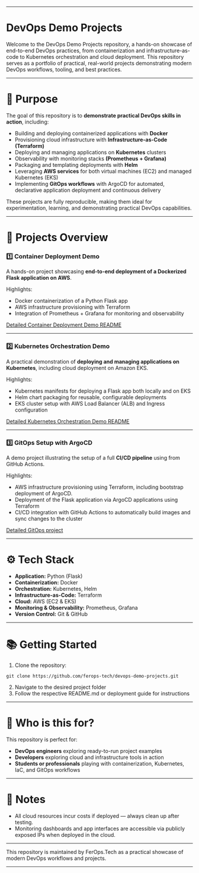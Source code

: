 
---

# DevOps Demo Projects

Welcome to the DevOps Demo Projects repository, a hands-on showcase of end-to-end DevOps practices, 
from containerization and infrastructure-as-code to Kubernetes orchestration and cloud deployment.
This repository serves as a portfolio of practical, real-world projects demonstrating modern DevOps workflows,
tooling, and best practices.


---

# 🚀 Purpose

The goal of this repository is to **demonstrate practical DevOps skills in action**, including:

- Building and deploying containerized applications with **Docker**
- Provisioning cloud infrastructure with **Infrastructure-as-Code (Terraform)**
- Deploying and managing applications on **Kubernetes** clusters
- Observability with monitoring stacks **(Prometheus + Grafana)**
- Packaging and templating deployments with **Helm** 
- Leveraging **AWS services** for both virtual machines (EC2) and managed Kubernetes (EKS)
- Implementing **GitOps workflows** with ArgoCD for automated, declarative application deployment and continuous delivery

These projects are fully reproducible, making them ideal for experimentation, learning, and demonstrating practical DevOps capabilities.

---

# 📂 Projects Overview
### 1️⃣ Container Deployment Demo

A hands-on project showcasing **end-to-end deployment of a Dockerized Flask application on AWS**.

Highlights:

- Docker containerization of a Python Flask app
- AWS infrastructure provisioning with Terraform
- Integration of Prometheus + Grafana for monitoring and observability


[Detailed Container Deployment Demo README](./demo-container-deploy)

---

### 2️⃣ Kubernetes Orchestration Demo

A practical demonstration of **deploying and managing applications on Kubernetes**, including cloud deployment on Amazon EKS.

Highlights:

- Kubernetes manifests for deploying a Flask app both locally and on EKS
- Helm chart packaging for reusable, configurable deployments
- EKS cluster setup with AWS Load Balancer (ALB) and Ingress configuration

[Detailed Kubernetes Orchestration Demo README](./demo-kubernetes-orchestration)

---


### 3️⃣ GitOps Setup with ArgoCD

A demo project illustrating the setup of a full **CI/CD pipeline** using from GitHub Actions.

Highlights:

- AWS infrastructure provisioning using Terraform, including bootstrap deployment of ArgoCD.  
- Deployment of the Flask application via ArgoCD applications using Terraform
- CI/CD integration with GitHub Actions to automatically build images and sync changes to the cluster

[Detailed GitOps project](./demo-gitops-argocd)

---


# ⚙️ Tech Stack

- **Application:** Python (Flask)
- **Containerization:** Docker
- **Orchestration:** Kubernetes, Helm
- **Infrastructure-as-Code:** Terraform
- **Cloud:** AWS (EC2 & EKS)
- **Monitoring & Observability:** Prometheus, Grafana
- **Version Control:** Git & GitHub

---

# 📚 Getting Started

1. Clone the repository:
```shell
git clone https://github.com/ferops-tech/devops-demo-projects.git
```
2. Navigate to the desired project folder
3. Follow the respective README.md or deployment guide for instructions

---

# 🎯 Who is this for?

This repository is perfect for:

- **DevOps engineers** exploring ready-to-run project examples
- **Developers** exploring cloud and infrastructure tools in action
- **Students or professionals** playing with containerization, Kubernetes, IaC, and GitOps workflows

---

# 📌 Notes

- All cloud resources incur costs if deployed — always clean up after testing.
- Monitoring dashboards and app interfaces are accessible via publicly exposed IPs when deployed in the cloud.

---

This repository is maintained by FerOps.Tech as a practical showcase of modern DevOps workflows and projects.

---